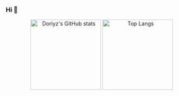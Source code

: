 ### Hi  👋

<!--
**Doriyz/Doriyz** is a ✨ _special_ ✨ repository because its `README.md` (this file) appears on your GitHub profile.

Here are some ideas to get you started:

- 🔭 I’m currently working on ...
- 🌱 I’m currently learning ...
- 👯 I’m looking to collaborate on ...
- 🤔 I’m looking for help with ...
- 💬 Ask me about ...
- 📫 How to reach me: ...
- 😄 Pronouns: ...
- ⚡ Fun fact: ...
-->


<div align="center"> 
<img src="https://github-readme-stats.vercel.app/api?username=Doriyz&show_icons=true&theme=tokyonight" alt="Doriyz's GitHub stats" height="185px"/> 

<img src="https://github-readme-stats.vercel.app/api/top-langs/?username=Doriyz&layout=compact&langs_count=8&role=OWNER,COLLABORATOR" alt="Top Langs" height="185px"/>   
</div>


